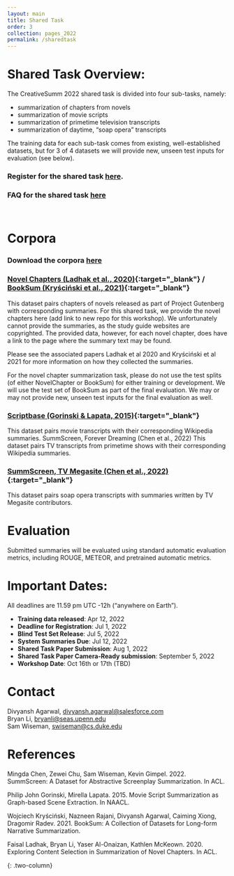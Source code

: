 ```yaml
---
layout: main
title: Shared Task
order: 3
collection: pages_2022
permalink: /sharedtask
---
```



# Shared Task Overview:
The CreativeSumm 2022 shared task is divided into four sub-tasks, namely:

- summarization of chapters from novels
- summarization of movie scripts
- summarization of primetime television transcripts
- summarization of daytime, “soap opera” transcripts

The training data for each sub-task comes from existing, well-established datasets, but for 3 of 4 datasets we will provide new, unseen test inputs for evaluation (see below).
<br>
### Register for the shared task [here](https://docs.google.com/forms/d/e/1FAIpQLScaBT-snWmZACG0Yv2Py9u5MQsOzk9NOfyog53wql17LDfF-w/viewform).
### FAQ for the shared task [here](https://docs.google.com/document/d/1c1w9Rk0W-B1yJkbKraYyh9aWHx3Pb2b6pygKOolLOPE/edit?usp=sharing)

<br>

# Corpora

### Download the corpora [here](https://github.com/fladhak/creative-summ-data)

### [Novel Chapters (Ladhak et al., 2020)](https://aclanthology.org/2020.acl-main.453.pdf){:target="_blank"} / [BookSum (Kryściński et al., 2021)](https://arxiv.org/pdf/2105.08209.pdf){:target="_blank"}
This dataset pairs chapters of novels released as part of Project Gutenberg with corresponding summaries. For this shared task, we provide the novel chapters here (add link to new repo for this workshop). We unfortunately cannot provide the summaries, as the study guide websites are copyrighted. The provided data, however, for each novel chapter, does have a link to the page where the summary text may be found.

Please see the associated papers Ladhak et al 2020 and Kryściński et al 2021 for more information on how they collected the summaries.

For the novel chapter summarization task, please do not use the test splits (of either NovelChapter or BookSum) for either training or development. We will use the test set of BookSum as part of the final evaluation. We may or may not provide new, unseen test inputs for the final evaluation as well.

### [Scriptbase (Gorinski & Lapata, 2015)](https://aclanthology.org/N15-1113.pdf){:target="_blank"}
This dataset pairs movie transcripts with their corresponding Wikipedia summaries. 
SummScreen, Forever Dreaming (Chen et al., 2022)
This dataset pairs TV transcripts from primetime shows with their corresponding Wikipedia summaries. 

### [SummScreen, TV Megasite (Chen et al., 2022)](https://arxiv.org/pdf/2104.07091.pdf){:target="_blank"}
This dataset pairs soap opera transcripts with summaries written by TV Megasite contributors. 

# Evaluation
Submitted summaries will be evaluated using standard automatic evaluation metrics, including ROUGE, METEOR, and pretrained automatic metrics.

# Important Dates:
All deadlines are 11.59 pm UTC -12h (“anywhere on Earth”).

- **Training data released**: Apr 12, 2022
- **Deadline for Registration**: Jul 1, 2022
- **Blind Test Set Release**: Jul 5, 2022
- **System Summaries Due**: Jul 12, 2022
- **Shared Task Paper Submission**: Aug 1, 2022
- **Shared Task Paper Camera-Ready submission**: September 5, 2022 
- **Workshop Date**: Oct 16th or 17th (TBD)

# Contact
Divyansh Agarwal, divyansh.agarwal@salesforce.com <br>
Bryan Li, bryanli@seas.upenn.edu  <br>
Sam Wiseman, swiseman@cs.duke.edu

# References
Mingda Chen, Zewei Chu, Sam Wiseman, Kevin Gimpel. 2022. SummScreen: A Dataset for Abstractive Screenplay Summarization. In ACL.

Philip John Gorinski, Mirella Lapata. 2015. Movie Script Summarization as Graph-based Scene Extraction. In NAACL.

Wojciech Kryściński, Nazneen Rajani, Divyansh Agarwal, Caiming Xiong, Dragomir Radev. 2021. BookSum: A Collection of Datasets for Long-form Narrative Summarization. 

Faisal Ladhak, Bryan Li, Yaser Al-Onaizan, Kathlen McKeown. 2020. Exploring Content Selection in Summarization of Novel Chapters. In ACL.

{: .two-column}
